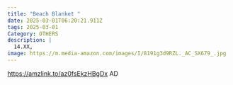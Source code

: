 ```yaml
---
title: "Beach Blanket "
date: 2025-03-01T06:20:21.911Z
tags: 2025-03-01
Category: OTHERS
description: |
  14.XX,
image: https://m.media-amazon.com/images/I/8191g3d9RZL._AC_SX679_.jpg
---
```

https://amzlink.to/az0fsEkzHBgDx   AD